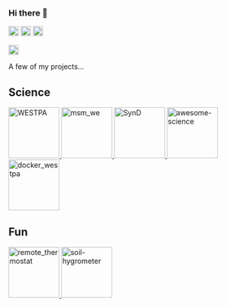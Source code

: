 ### Hi there 👋

<!--
**jdrusso/jdrusso** is a ✨ _special_ ✨ repository because its `README.md` (this file) appears on your GitHub profile.

Here are some ideas to get you started:

- 🔭 I’m currently working on ...
- 🌱 I’m currently learning ...
- 👯 I’m looking to collaborate on ...
- 🤔 I’m looking for help with ...
- 💬 Ask me about ...
- 📫 How to reach me: ...
- 😄 Pronouns: ...
- ⚡ Fun fact: ...
-->


<p>

<!-- https://javascript.plainenglish.io/how-to-make-custom-language-badges-for-your-profile-using-shields-io-d2aeaf016b6b --> 

<!-- <a href="https://www.linkedin.com/in/jd-russo/"><img height="20" src="https://img.shields.io/badge/LinkedIn-0077B5?style=for-the-badge&logo=linkedin&logoColor=white" alt=""/></a> -->

<a href="https://scholar.google.com/citations?user=AR88J6sAAAAJ&hl=en&oi=ao"><img height="20" src="https://img.shields.io/badge/-Google_Scholar-gray?logo=google-scholar" alt=""/></a>
<a href="https://www.linkedin.com/in/jd-russo/"><img height="20" src="https://img.shields.io/badge/-LinkedIn-gray?logo=linkedin" alt=""/></a>
<a href="https://mobile.twitter.com/jdrusso94"><img height="20" src="https://img.shields.io/badge/-Twitter-gray?logo=twitter" alt=""/></a>

<!-- <a href="https://www.linkedin.com/in/jd-russo/"><img height="20" src="https://img.shields.io/badge/LinkedIn-Connect-blue" alt=""/></a> -->
<!-- <img alt="Twitter Follow" src="https://img.shields.io/twitter/follow/jdrusso94?style=social" height="20"> -->

</p>

<p>
  
<img src="https://img.shields.io/badge/%F0%9F%94%A7 Editor-PyCharm-green" height="20" alt="Editor: PyCharm"/>
</p>

A few of my projects...

## Science

<a href="https://github.com/westpa/westpa"> <img src="https://github-readme-stats.vercel.app/api/pin/?username=westpa&repo=westpa" alt="WESTPA" height=100> </a>
<a href="https://github.com/jdrusso/msm_we"> <img src="https://github-readme-stats.vercel.app/api/pin/?username=jdrusso&repo=msm_we" alt="msm_we" height=100> </a>
<a href="https://github.com/jdrusso/SynD"> <img src="https://github-readme-stats.vercel.app/api/pin/?username=jdrusso&repo=SynD" alt="SynD" height=100> </a>
<a href="https://github.com/jdrusso/awesome-science"> <img src="https://github-readme-stats.vercel.app/api/pin/?username=jdrusso&repo=awesome-science" alt="awesome-science" height=100> </a>
<a href="https://github.com/jdrusso/docker_westpa"> <img src="https://github-readme-stats.vercel.app/api/pin/?username=jdrusso&repo=docker_westpa" alt="docker_westpa" height=100> </a>

## Fun
<a href="https://github.com/jdrusso/remote_thermostat"> <img src="https://github-readme-stats.vercel.app/api/pin/?username=jdrusso&repo=remote_thermostat" alt="remote_thermostat" height=100> </a>
<a href="https://github.com/jdrusso/soil-hygrometer"> <img src="https://github-readme-stats.vercel.app/api/pin/?username=jdrusso&repo=soil-hygrometer" alt="soil-hygrometer" height=100> </a>
